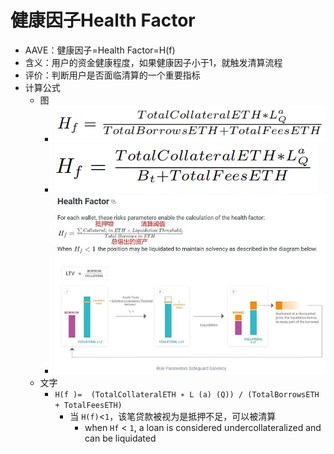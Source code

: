 # 健康因子Health Factor

*  AAVE：健康因子=Health Factor=H(f)
  * 含义：用户的资金健康程度，如果健康因子小于1，就触发清算流程 
  * 评价：判断用户是否面临清算的一个重要指标 
  * 计算公式 
    * 图
      * ![aave_liquidation_health_factor_formula_1](../../assets/img/aave_liquidation_health_factor_formula_1.png)
      * ![aave_liquidation_health_factor_formula_2](../../assets/img/aave_liquidation_health_factor_formula_2.png)
      * ![aave_liquidation_health_factor_formula_3](../../assets/img/aave_liquidation_health_factor_formula_3.png)
    * 文字 
      * `H(f )=  (TotalCollateralETH ∗ L (a) (Q)) / (TotalBorrowsETH + TotalFeesETH) `
        * 当 `H(f)`<`1`，该笔贷款被视为是抵押不足，可以被清算 
          * when `Hf` < `1`, a loan is considered undercollateralized and can be liquidated 
